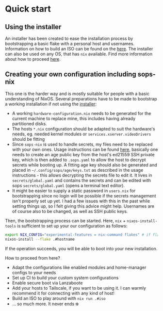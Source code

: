 # Quick start

## Using the installer

An installer has been created to ease the installation process by bootstrapping a basic flake with a personal host and usernames.
Information on how to build an ISO can be found on the [here](./generating-images.md). The installer can also be used on any OS, that has `nix` available. Find more information about how to proceed [here](./installer.md).

## Creating your own configuration including sops-nix

This one is the harder way and is mostly suitable for people with a basic understanding of NixOS.
Several preparations have to be made to bootstrap a working installation if not using the [installer](installer.md):

- A working `hardware-configuration.nix` needs to be generated for the current machine to replace mine, this includes having already partitioned disks.
- The hosts `*.nix` configuration should be adapted to suit the hardware's needs, eg. needed kernel modules or `services.xserver.videoDrivers` should be fitting
- Since `sops-nix` is used to handle secrets, my files need to be replaced with your own ones. Usage instructions can be found [here](https://github.com/Mic92/sops-nix#usage-example), basically one needs to create an age public key from the host's ed21559 SSH private key, which is then added to `.sops.yaml` to allow the host to decrypt secrets while booting up. A fitting age key should also be generated and placed in `~/.config/sops/age/keys.txt` as described in the usage instructions - this allows decrypting the secrets file to edit it. It lives in `secrets/global.yaml` and contains the secrets and can be edited with sops `secrets/global.yaml` (opens a terminal text editor).
- It might be easier to supply a static password in `users.nix` for bootstrapping since no login will be possible if the secrets management isn't properly set up yet. I had a few issues with this in the past while setting things up, so I felt giving this advice might help. Usernames are of course also to be changed, as well as SSH public keys.

Then, the bootstrapping process can be started. Here, `nix` + `nixos-install-tools` is sufficient to set up your our configuration as follows:

```sh
export NIX_CONFIG="experimental-features = nix-command flakes" # if flakes are disabled
nixos-install --flake .#hostname
```

If the operation succeeds, you will be able to boot into your new installation.

How to proceed from here?

- Adapt the configurations like enabled modules and home-manager configs to your needs
- Set up CI to build your custom system configurations
- Enable secure boot via Lanzaboote
- Add your hosts to Tailscale, if you want to be using it. I can warmly recommend it for connecting with any kind of host!
- Build an ISO to play around with `nix run .#iso`
- ... so much more. It never ends ❄️
